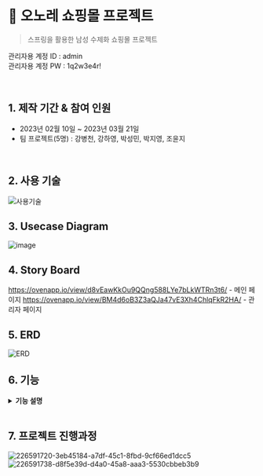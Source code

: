 # :pushpin: 오노레 쇼핑몰 프로젝트
>스프링을 활용한 남성 수제화 쇼핑몰 프로젝트

관리자용 계정 ID : admin
</br>
관리자용 계정 PW : 1q2w3e4r!

</br>

## 1. 제작 기간 & 참여 인원
- 2023년 02월 10일 ~ 2023년 03월 21일
- 팀 프로젝트(5명) : 강병천, 강하영, 박성민, 박지영, 조윤지
</br>

## 2. 사용 기술
![사용기술](https://user-images.githubusercontent.com/114713801/226496252-a55c3ce5-4c9b-4da1-9c2d-58bbcb974bbc.png)
</br>

## 3. Usecase Diagram
![image](https://user-images.githubusercontent.com/118063903/218922203-fb179f0b-58ae-49ad-a4a4-7a5bae93c799.png)
</br>

## 4. Story Board
  https://ovenapp.io/view/d8vEawKkOu9QQng588LYe7bLkWTRn3t6/ - 메인 페이지
  https://ovenapp.io/view/BM4d6oB3Z3aQJa47vE3Xh4ChlqFkR2HA/ - 관리자 페이지
</br>

## 5. ERD 
![ERD](https://user-images.githubusercontent.com/114713801/226496272-330dd99d-7f66-4dd2-9799-dd183744835b.png)
</br>

## 6. 기능
<details>
<summary><b>기능 설명</b></summary>
<div markdown="1">

### 6.1. 회원가입, 로그인, 회원정보수정 구현
  - 회원가입 : 아이디 중복확인, 비밀번호 암호화, 정규표현식
  - 로그인 : 비밀번호 복호화, 세션 및 쿠키 저장
  - 아이디/비밀번호 찾기 : 이름, 아이디, 이메일 존재 여부 확인, 임시 비밀번호 생성 후 암호화 및 이메일 전송
  - 회원정보 및 비밀번호 수정 : 이메일/연락처 정규표현식, 신규 비밀번호 암호화
  - 회원탈퇴 : 세션 삭제 및 DB 삭제

### 6.2. 공지사항, About, 로케이션 구현
  - 로케이션 : 카카오 위치 API 구현 
  - 공지사항 : 게시판, 상세페이지 구현
  - About : About 페이지 구현
 
### 6.3. 상품 페이지, 파일 업로드, Qna 게시판 구현
  - 상품 페이지 카테고리 비동기 통신 구현
  - 상품 상세페이지 필요 기능 구현
  - 파일업로드 등록, 수정, 삭제 구현
  - Qna 게시판 등록, 수정, 삭제 구현
  - 에러페이지 처리 400, 404, 500
  - 네이버 클라우드 플랫폼 활용 : CentOS 7, Oracle DB 구축 / 배포
 
### 6.4. 상품 상세페이지, 페이지네이션, 후기 게시판 구현
  - 상품 상세페이지 옵션 선택, 주문하기 , 장바구니 버튼, 해당 상품 후기, 문의 구현
  - 게시판 페이지네이션 구현
  - 후기 게시판 등록, 수정, 삭제 구현
  - 마이페이지 내 후기 팝업창 구현
 
### 6.5. 장바구니, 주문 및 결제 구현
  - 장바구니 : 각 계정별 장바구니 페이지, 수량 변경, 상품 개별 주문, 선택 상품 주문, 전체 상품 주문, 선택 상품 삭제, 장바구니 비우기
  - 주문 : 주문자 및 배송지 정보 입력, 쿠폰 할인 및 포인트 할인, 결제 방식 선택
  - 결제 : 결제 API를 활용한 결제, 결제 완료 후 완료 데이터 전송
  - 주문 완료 : 주문한 상품 정보 출력

### 6.6. 관리자 페이지
  - 메인 페이지 : 주간 매출 그래프와 표, 최근 문의글, 최근 후기글 리스트 보여주기
  - 매출 통계 : 일별, 월별, 연도별 매출 통계 그래프와 매출액이 정리된 표 구현
  - 주문 : 주문 리스트 출력 및 검색, 취소/환불 처리 구현
  - 공지사항 : 공지사항 등록 기능 구현(이미지 자동 업로드), 공지사항 리스트 출력 및 검색, 삭제, 수정 기능 구현
  - 게시글 : 문의글과 후기글 리스트 출력 및 검색, 삭제 / 해당 글로 이동하여 답글 작성 가능
  - 상품 : 상품 등록 기능 구현 (썸네일 이미지, 상품 상세정보 이미지 구분하여 업로드), 상품 리스트 출력 및 카테고리 별 검색, 수정, 삭제 기능 구현
  - 회원 : 등록된 회원 리스트 출력 및 검색, 삭제 기능 구현

 <br>
 
</div>
</details>

</br>

## 7. 프로젝트 진행과정
![226591720-3eb45184-a7df-45c1-8fbd-9cf66ed1dcc5](https://user-images.githubusercontent.com/119827171/229508873-46f5a9e4-335e-4f6d-a271-e03c22435553.png)
![226591738-d8f5e39d-d4a0-45a8-aaa3-5530cbbeb3b9](https://user-images.githubusercontent.com/119827171/229508893-4fa7c1a3-0531-4f00-8c55-39e820382062.png)

<br>


